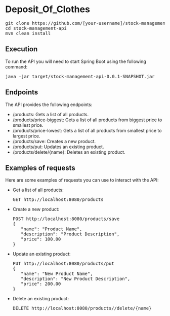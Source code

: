 # Deposit_Of_Clothes

<pre>
git clone https://github.com/[your-username]/stock-management-api.git
cd stock-management-api
mvn clean install
</pre>
<h2>Execution</h2>

To run the API you will need to start Spring Boot using the following command:

<pre>
java -jar target/stock-management-api-0.0.1-SNAPSHOT.jar
</pre>
<h2>Endpoints</h2>

The API provides the following endpoints:

<ul>
<li>/products: Gets a list of all products.</li>
<li>/products/price-biggest: Gets a list of all products from biggest price to smallest price.</li>
<li>/products/price-lowest: Gets a list of all products from smallest price to largest price.</li>
<li>/products/save: Creates a new product.</li>
<li>/products/put: Updates an existing product.</li>
<li>/products/delete/{name}: Deletes an existing product.</li>
</ul>

<h2>Examples of requests</h2>

Here are some examples of requests you can use to interact with the API:

<ul>
<li>Get a list of all products:
<pre>
GET http://localhost:8080/products
</pre>
</li>
</li>
<li>Create a new product:
<pre>
POST http://localhost:8080/products/save
{
   "name": "Product Name",
   "description": "Product Description",
   "price": 100.00
}
</pre>
</li>
<li>Update an existing product:
<pre>
PUT http://localhost:8080/products/put
{
   "name": "New Product Name",
   "description": "New Product Description",
   "price": 200.00
}
</pre>
</li>
<li>Delete an existing product:
<pre>
DELETE http://localhost:8080/products//delete/{name}
</pre>
</li>
</ul>
